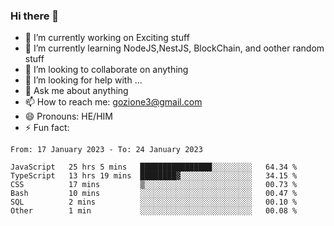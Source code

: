 ### Hi there 👋

<!--
**charlieScript/charlieScript** is a ✨ _special_ ✨ repository because its `README.md` (this file) appears on your GitHub profile.

Here are some ideas to get you started: -->

- 🔭 I’m currently working on Exciting stuff
- 🌱 I’m currently learning NodeJS,NestJS, BlockChain, and oother random stuff
- 👯 I’m looking to collaborate on anything
- 🤔 I’m looking for help with ...
- 💬 Ask me about anything
- 📫 How to reach me: gozione3@gmail.com
- 😄 Pronouns: HE/HIM
- ⚡ Fun fact: 
<!--START_SECTION:waka-->

```text
From: 17 January 2023 - To: 24 January 2023

JavaScript   25 hrs 5 mins   ████████████████░░░░░░░░░   64.34 %
TypeScript   13 hrs 19 mins  ████████▓░░░░░░░░░░░░░░░░   34.15 %
CSS          17 mins         ▒░░░░░░░░░░░░░░░░░░░░░░░░   00.73 %
Bash         10 mins         ░░░░░░░░░░░░░░░░░░░░░░░░░   00.47 %
SQL          2 mins          ░░░░░░░░░░░░░░░░░░░░░░░░░   00.10 %
Other        1 min           ░░░░░░░░░░░░░░░░░░░░░░░░░   00.08 %
```

<!--END_SECTION:waka-->
